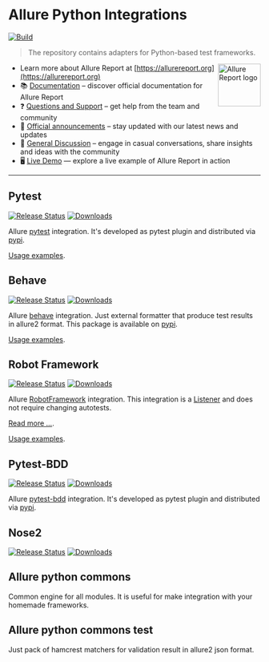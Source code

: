# Allure Python Integrations

[![Build](https://github.com/allure-framework/allure-python/actions/workflows/build.yaml/badge.svg)](https://github.com/allure-framework/allure-python/actions/workflows/build.yaml)

> The repository contains adapters for Python-based test frameworks.

[<img src="https://allurereport.org/public/img/allure-report.svg" height="85px" alt="Allure Report logo" align="right" />](https://allurereport.org "Allure Report")

- Learn more about Allure Report at [https://allurereport.org](https://allurereport.org)
- 📚 [Documentation](https://allurereport.org/docs/) – discover official documentation for Allure Report
- ❓ [Questions and Support](https://github.com/orgs/allure-framework/discussions/categories/questions-support) – get help from the team and community
- 📢 [Official announcements](https://github.com/orgs/allure-framework/discussions/categories/announcements) –  stay updated with our latest news and updates
- 💬 [General Discussion](https://github.com/orgs/allure-framework/discussions/categories/general-discussion) – engage in casual conversations, share insights and ideas with the community
- 🖥️ [Live Demo](https://demo.allurereport.org/) — explore a live example of Allure Report in action

---

## Pytest
[![Release
Status](https://img.shields.io/pypi/v/allure-pytest)](https://pypi.python.org/pypi/allure-pytest)
[![Downloads](https://img.shields.io/pypi/dm/allure-pytest)](https://pypi.python.org/pypi/allure-pytest)

Allure [pytest](http://pytest.org) integration. It's developed as pytest
plugin and distributed via
[pypi](https://pypi.python.org/pypi/allure-pytest).

[Usage examples](/allure-pytest/examples).

## Behave
[![Release
Status](https://img.shields.io/pypi/v/allure-behave)](https://pypi.python.org/pypi/allure-behave)
[![Downloads](https://img.shields.io/pypi/dm/allure-behave)](https://pypi.python.org/pypi/allure-behave)

Allure [behave](https://behave.readthedocs.io/en/latest/) integration.
Just external formatter that produce test results in allure2 format.
This package is available on
[pypi](https://pypi.python.org/pypi/allure-behave).

[Usage examples](/allure-behave/examples).

## Robot Framework
[![Release
Status](https://img.shields.io/pypi/v/allure-robotframework)](https://pypi.python.org/pypi/allure-robotframework)
[![Downloads](https://img.shields.io/pypi/dm/allure-robotframework)](https://pypi.python.org/pypi/allure-robotframework)

Allure [RobotFramework](http://robotframework.org/) integration. This
integration is a
[Listener](http://robotframework.org/robotframework/latest/RobotFrameworkUserGuide.html#listener-interface\))
and does not require changing autotests.

[Read more ...](/allure-robotframework/README.rst).

[Usage examples](/allure-robotframework/examples).

## Pytest-BDD

[![Release
Status](https://img.shields.io/pypi/v/allure-pytest-bdd)](https://pypi.python.org/pypi/allure-pytest-bdd)
[![Downloads](https://img.shields.io/pypi/dm/allure-pytest-bdd)](https://pypi.python.org/pypi/allure-pytest-bdd)

Allure [pytest-bdd](http://pytest.org) integration. It's developed as
pytest plugin and distributed via
[pypi](https://pypi.python.org/pypi/allure-pytest-bdd).

## Nose2
[![Release
Status](https://img.shields.io/pypi/v/allure-nose2)](https://pypi.python.org/pypi/allure-nose2)
[![Downloads](https://img.shields.io/pypi/dm/allure-nose2)](https://pypi.python.org/pypi/allure-nose2)

## Allure python commons

Common engine for all modules. It is useful for make integration with
your homemade frameworks.

## Allure python commons test

Just pack of hamcrest matchers for validation result in allure2 json
format.
